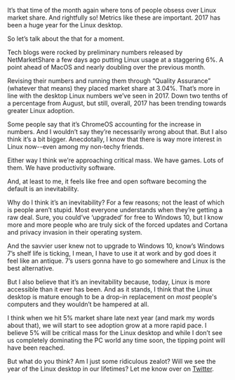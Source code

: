 It’s that time of the month again where tons of people obsess over Linux market share. And rightfully so! Metrics like these are important. 2017 has been a huge year for the Linux desktop.

So let’s talk about the that for a moment.

Tech blogs were rocked by preliminary numbers released by NetMarketShare a few days ago putting Linux usage at a staggering 6%. A point ahead of MacOS and nearly doubling over the previous month.

Revising their numbers and running them through “Quality Assurance” (whatever that means) they placed market share at 3.04%. That’s more in line with the desktop Linux numbers we’ve seen in 2017. Down two tenths of a percentage from August, but still, overall, 2017 has been trending towards greater Linux adoption.

Some people say that it’s ChromeOS accounting for the increase in numbers. And I wouldn’t say they’re necessarily wrong about that. But I also think it’s a bit bigger. Anecdotally, I know that there is way more interest in Linux now--even among my non-techy friends.

Either way I think we’re approaching critical mass. We have games. Lots of them. We have productivity software. 

And, at least to me, it feels like free and open software becoming the default is an inevitability.

Why do I think it’s an inevitability? For a few reasons; not the least of which is people aren’t stupid. Most everyone understands when they’re getting a raw deal. Sure, you could’ve ‘upgraded’ for free to Windows 10, but I know more and more people who are truly sick of the forced updates and Cortana and privacy invasion in their operating system.

And the savvier user knew not to upgrade to Windows 10, know’s Windows 7’s shelf life is ticking, I mean, I have to use it at work and by god does it feel like an antique. 7’s users gonna have to go somewhere and Linux is the best alternative.

But I also believe that it’s an inevitability because, today, Linux is more accessible than it ever has been. And as it stands, I think that the Linux desktop is mature enough to be a drop-in replacement on *most* people's computers and they wouldn’t be hampered at all.

I think when we hit 5% market share late next year (and mark my words about that), we will start to see adoption grow at a more rapid pace. I believe 5% will be critical mass for the Linux desktop and while I don’t see us completely dominating the PC world any time soon, the tipping point will have been reached.

But what do you think? Am I just some ridiculous zealot? Will we see the year of the Linux desktop in our lifetimes? Let me know over on [Twitter](http://twitter.com/thelinuxgamer).